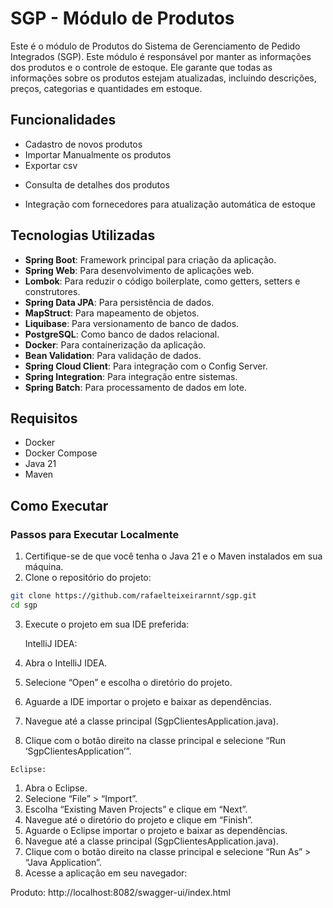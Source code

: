 # SGP - Módulo de Produtos

Este é o módulo de Produtos do Sistema de Gerenciamento de Pedido Integrados (SGP). Este módulo é responsável por manter as informações dos produtos e o controle de estoque. Ele garante que todas as informações sobre os produtos estejam atualizadas, incluindo descrições, preços, categorias e quantidades em estoque.

## Funcionalidades

- Cadastro de novos produtos
- Importar Manualmente os produtos
- Exportar csv

[//]: # (- Atualização de informações dos produtos existentes)
- Consulta de detalhes dos produtos

[//]: # (- Controle de estoque e alertas de baixa quantidade)
- Integração com fornecedores para atualização automática de estoque

## Tecnologias Utilizadas

- **Spring Boot**: Framework principal para criação da aplicação.
- **Spring Web**: Para desenvolvimento de aplicações web.
- **Lombok**: Para reduzir o código boilerplate, como getters, setters e construtores.
- **Spring Data JPA**: Para persistência de dados.
- **MapStruct**: Para mapeamento de objetos.
- **Liquibase**: Para versionamento de banco de dados.
- **PostgreSQL**: Como banco de dados relacional.
- **Docker**: Para containerização da aplicação.
- **Bean Validation**: Para validação de dados.
- **Spring Cloud Client**: Para integração com o Config Server.
- **Spring Integration**: Para integração entre sistemas.
- **Spring Batch**: Para processamento de dados em lote.

## Requisitos

- Docker
- Docker Compose
- Java 21
- Maven

## Como Executar

### Passos para Executar Localmente

1.	Certifique-se de que você tenha o Java 21 e o Maven instalados em sua máquina.
2.  Clone o repositório do projeto:
```bash
git clone https://github.com/rafaelteixeirarnnt/sgp.git
cd sgp
````

3.	Execute o projeto em sua IDE preferida:

    IntelliJ IDEA:
   1.	Abra o IntelliJ IDEA.
   2.	Selecione “Open” e escolha o diretório do projeto.
   3.	Aguarde a IDE importar o projeto e baixar as dependências.
   4.	Navegue até a classe principal (SgpClientesApplication.java).
   5.	Clique com o botão direito na classe principal e selecione “Run ‘SgpClientesApplication’”.
   
    Eclipse:
   1.	Abra o Eclipse.
   2.	Selecione “File” > “Import”.
   3.	Escolha “Existing Maven Projects” e clique em “Next”.
   4.	Navegue até o diretório do projeto e clique em “Finish”.
   5.	Aguarde o Eclipse importar o projeto e baixar as dependências.
   6.	Navegue até a classe principal (SgpClientesApplication.java).
   7.	Clique com o botão direito na classe principal e selecione “Run As” > “Java Application”.
   4.	Acesse a aplicação em seu navegador:

   Produto: http://localhost:8082/swagger-ui/index.html